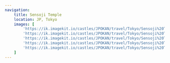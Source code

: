 ```yaml
---
navigation:
    title: Sensoji Temple
    location: JP, Tokyo
    images: [
        'https://ik.imagekit.io/castles/JPOKAN/travel/Tokyo/Sensoji%20Temple/2Z7A0294.webp?updatedAt=1739839399486',
        'https://ik.imagekit.io/castles/JPOKAN/travel/Tokyo/Sensoji%20Temple/2Z7A0108.webp?updatedAt=1739839399488',
        'https://ik.imagekit.io/castles/JPOKAN/travel/Tokyo/Sensoji%20Temple/2Z7A0351.webp?updatedAt=1739839399456',
        'https://ik.imagekit.io/castles/JPOKAN/travel/Tokyo/Sensoji%20Temple/2Z7A0280_01.webp?updatedAt=1739839399471',
        'https://ik.imagekit.io/castles/JPOKAN/travel/Tokyo/Sensoji%20Temple/2Z7A0284.webp?updatedAt=1739839399496'
    ]
---
```

#
